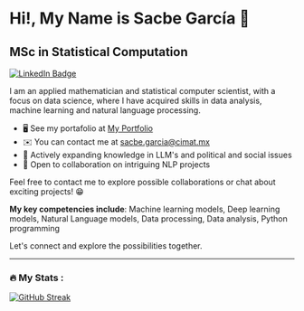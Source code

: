 # Hi!, My Name is Sacbe García 👋

## MSc in Statistical Computation

<div id="badges">
  <a href="https://www.linkedin.com/in/sacbeg/">
    <img src="https://img.shields.io/badge/LinkedIn-blue?style=for-the-badge&logo=linkedin&logoColor=white" alt="LinkedIn Badge"/>
  </a>
</div>

I am an applied mathematician and statistical computer scientist, with a focus on data science, where I have acquired skills in data analysis, machine learning and natural language processing.

- 🖥️ See my portafolio at [My Portfolio](https://sacbegg.github.io/portafolio/)  
- ✉️ You can contact me at sacbe.garcia@cimat.mx  
- 🧠 Actively expanding knowledge in LLM's and political and social issues
- 🤝 Open to collaboration on intriguing NLP projects

Feel free to contact me to explore possible collaborations or chat about exciting projects! 😁

**My key competencies include**: Machine learning models, Deep learning models, Natural Language models, Data processing, Data analysis, Python programming

Let's connect and explore the possibilities together.

---

### :fire: My Stats :

[![GitHub Streak](http://github-readme-streak-stats.herokuapp.com?user=sacbegg&theme=dark&background=000000)](https://git.io/streak-stats)


<!--
**sacbegg/sacbegg** is a ✨ _special_ ✨ repository because its `README.md` (this file) appears on your GitHub profile.

Here are some ideas to get you started:

- 🔭 I’m currently working on ...
- 🌱 I’m currently learning ...
- 👯 I’m looking to collaborate on ...
- 🤔 I’m looking for help with ...
- 💬 Ask me about ...
- 📫 How to reach me: ...
- 😄 Pronouns: ...
- ⚡ Fun fact: ...
-->
